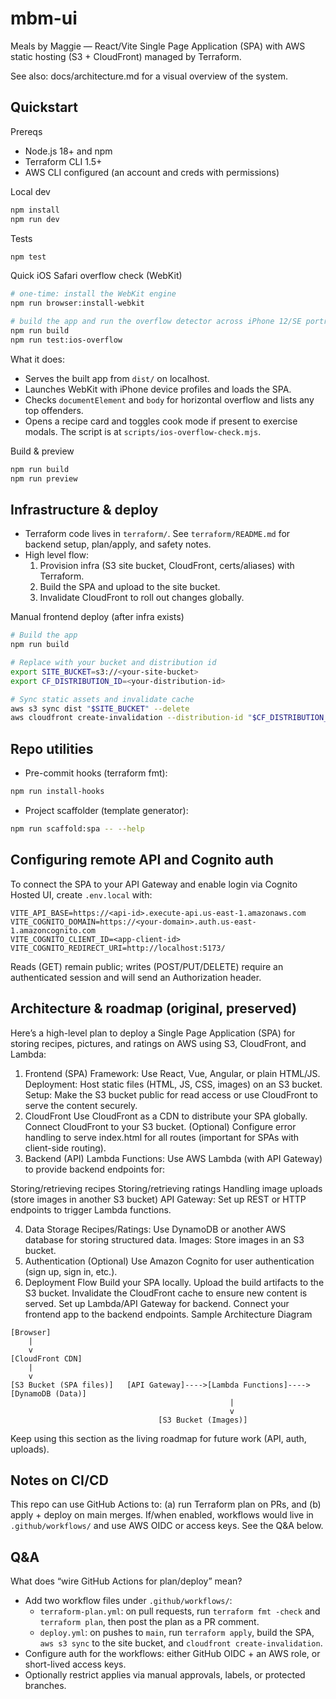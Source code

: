 # mbm-ui

Meals by Maggie — React/Vite Single Page Application (SPA) with AWS static hosting (S3 + CloudFront) managed by Terraform.

See also: docs/architecture.md for a visual overview of the system.

## Quickstart

Prereqs
- Node.js 18+ and npm
- Terraform CLI 1.5+
- AWS CLI configured (an account and creds with permissions)

Local dev
```bash
npm install
npm run dev
```

Tests
```bash
npm test
```

Quick iOS Safari overflow check (WebKit)
```bash
# one-time: install the WebKit engine
npm run browser:install-webkit

# build the app and run the overflow detector across iPhone 12/SE portrait+landscape
npm run build
npm run test:ios-overflow
```
What it does:
- Serves the built app from `dist/` on localhost.
- Launches WebKit with iPhone device profiles and loads the SPA.
- Checks `documentElement` and `body` for horizontal overflow and lists any top offenders.
- Opens a recipe card and toggles cook mode if present to exercise modals.
The script is at `scripts/ios-overflow-check.mjs`.

Build & preview
```bash
npm run build
npm run preview
```

## Infrastructure & deploy

- Terraform code lives in `terraform/`. See `terraform/README.md` for backend setup, plan/apply, and safety notes.
- High level flow:
   1) Provision infra (S3 site bucket, CloudFront, certs/aliases) with Terraform.
   2) Build the SPA and upload to the site bucket.
   3) Invalidate CloudFront to roll out changes globally.

Manual frontend deploy (after infra exists)
```bash
# Build the app
npm run build

# Replace with your bucket and distribution id
export SITE_BUCKET=s3://<your-site-bucket>
export CF_DISTRIBUTION_ID=<your-distribution-id>

# Sync static assets and invalidate cache
aws s3 sync dist "$SITE_BUCKET" --delete
aws cloudfront create-invalidation --distribution-id "$CF_DISTRIBUTION_ID" --paths '/*'
```

## Repo utilities

- Pre-commit hooks (terraform fmt):
```bash
npm run install-hooks
```

- Project scaffolder (template generator):
```bash
npm run scaffold:spa -- --help
```

## Configuring remote API and Cognito auth

To connect the SPA to your API Gateway and enable login via Cognito Hosted UI, create `.env.local` with:

```
VITE_API_BASE=https://<api-id>.execute-api.us-east-1.amazonaws.com
VITE_COGNITO_DOMAIN=https://<your-domain>.auth.us-east-1.amazoncognito.com
VITE_COGNITO_CLIENT_ID=<app-client-id>
VITE_COGNITO_REDIRECT_URI=http://localhost:5173/
```

Reads (GET) remain public; writes (POST/PUT/DELETE) require an authenticated session and will send an Authorization header.

## Architecture & roadmap (original, preserved)

Here’s a high-level plan to deploy a Single Page Application (SPA) for storing recipes, pictures, and ratings on AWS using S3, CloudFront, and Lambda:

1. Frontend (SPA)
Framework: Use React, Vue, Angular, or plain HTML/JS.
Deployment: Host static files (HTML, JS, CSS, images) on an S3 bucket.
Setup: Make the S3 bucket public for read access or use CloudFront to serve the content securely.
2. CloudFront
Use CloudFront as a CDN to distribute your SPA globally.
Connect CloudFront to your S3 bucket.
(Optional) Configure error handling to serve index.html for all routes (important for SPAs with client-side routing).
3. Backend (API)
Lambda Functions: Use AWS Lambda (with API Gateway) to provide backend endpoints for:

Storing/retrieving recipes
Storing/retrieving ratings
Handling image uploads (store images in another S3 bucket)
API Gateway: Set up REST or HTTP endpoints to trigger Lambda functions.

4. Data Storage
Recipes/Ratings: Use DynamoDB or another AWS database for storing structured data.
Images: Store images in an S3 bucket.
5. Authentication (Optional)
Use Amazon Cognito for user authentication (sign up, sign in, etc.).
6. Deployment Flow
Build your SPA locally.
Upload the build artifacts to the S3 bucket.
Invalidate the CloudFront cache to ensure new content is served.
Set up Lambda/API Gateway for backend.
Connect your frontend app to the backend endpoints.
Sample Architecture Diagram

```
[Browser] 
    | 
    v
[CloudFront CDN] 
    |
    v
[S3 Bucket (SPA files)]   [API Gateway]---->[Lambda Functions]---->[DynamoDB (Data)]
                                                 | 
                                                 v
                                 [S3 Bucket (Images)]
```

Keep using this section as the living roadmap for future work (API, auth, uploads).

## Notes on CI/CD

This repo can use GitHub Actions to: (a) run Terraform plan on PRs, and (b) apply + deploy on main merges. If/when enabled, workflows would live in `.github/workflows/` and use AWS OIDC or access keys. See the Q&A below.

## Q&A

What does “wire GitHub Actions for plan/deploy” mean?
- Add two workflow files under `.github/workflows/`:
   - `terraform-plan.yml`: on pull requests, run `terraform fmt -check` and `terraform plan`, then post the plan as a PR comment.
   - `deploy.yml`: on pushes to `main`, run `terraform apply`, build the SPA, `aws s3 sync` to the site bucket, and `cloudfront create-invalidation`.
- Configure auth for the workflows: either GitHub OIDC + an AWS role, or short-lived access keys.
- Optionally restrict applies via manual approvals, labels, or protected branches.
